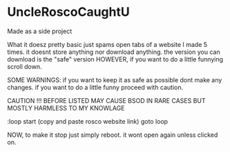 # UncleRoscoCaughtU
Made as a side project 

What it doesz
pretty basic just spams open tabs of a website I made 5 times.
it doesnt store anything nor download anything.
the version you can download is the "safe" version
HOWEVER, if you want to do a little funnying scroll down.










SOME WARNINGS:
 if you want to keep it as safe as possible dont make any changes.
if you want to do a little funny proceed with caution.  


CAUTION !!!
BEFORE LISTED MAY CAUSE BSOD IN RARE CASES BUT MOSTLY HARMLESS TO MY KNOWLAGE

:loop
start (copy and paste rosco website link)
goto loop

NOW, to make it stop just simply reboot.
it wont open again unless clicked on.
